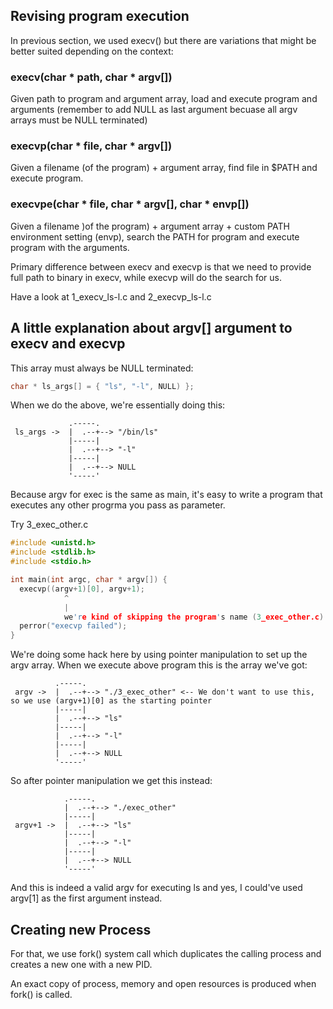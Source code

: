 ## Revising program execution

In previous section, we used execv() but there are variations that might be better suited depending on the context:

### execv(char * path, char * argv[])

Given path to  program and argument array, load and execute program and arguments (remember to add NULL as last argument becuase all argv arrays must be NULL terminated)

### execvp(char * file, char * argv[])

Given a filename (of the program) + argument array, find file in $PATH and execute program.

### execvpe(char * file, char * argv[], char * envp[])

Given a filename )of the program) + argument array + custom PATH environment setting (envp), search the PATH for program and execute program with the arguments.

Primary difference between execv and execvp is that we need to provide full path to binary in execv, while execvp will do the search for us.

Have a look at 1_execv_ls-l.c and 2_execvp_ls-l.c

## A little explanation about argv[] argument to execv and execvp

This array must always be NULL terminated:
```c
char * ls_args[] = { "ls", "-l", NULL) };
```
When we do the above, we're essentially doing this:

                 .-----.
     ls_args ->  |  .--+--> "/bin/ls"
                 |-----|
                 |  .--+--> "-l"
                 |-----|
                 |  .--+--> NULL
                 '-----'
Because argv for exec is the same as main, it's easy to write a program that executes any other progrma you pass as parameter.

Try 3_exec_other.c

```c
#include <unistd.h>
#include <stdlib.h>
#include <stdio.h>

int main(int argc, char * argv[]) {
  execvp((argv+1)[0], argv+1);
            ^
            |
            we're kind of skipping the program's name (3_exec_other.c)
  perror("execvp failed");
}
```
We're doing some hack here by using pointer manipulation to set up the argv array.
When we execute above program this is the array we've got:

              .-----.
     argv ->  |  .--+--> "./3_exec_other" <-- We don't want to use this, so we use (argv+1)[0] as the starting pointer
              |-----|
              |  .--+--> "ls"
              |-----|
              |  .--+--> "-l"
              |-----|
              |  .--+--> NULL
              '-----'

So after pointer manipulation we get this instead:

                .-----.
                |  .--+--> "./exec_other"
                |-----|
     argv+1 ->  |  .--+--> "ls"
                |-----|
                |  .--+--> "-l"
                |-----|
                |  .--+--> NULL
                '-----'
And this is indeed a valid argv for executing ls and yes, I could've used argv[1] as the first argument instead.

## Creating new Process
For that, we use fork() system call which duplicates the calling process and creates a new one with a new PID.

An exact copy of process, memory and open resources is produced when fork() is called.


